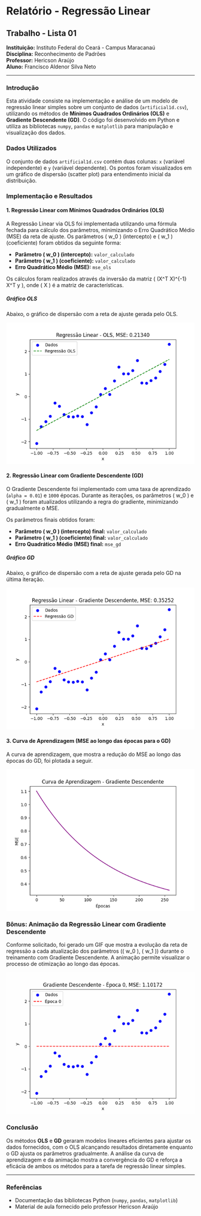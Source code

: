 # Relatório - Regressão Linear

## Trabalho - Lista 01
**Instituição:** Instituto Federal do Ceará - Campus Maracanaú  
**Disciplina:** Reconhecimento de Padrões  
**Professor:** Hericson Araújo  
**Aluno:** Francisco Aldenor Silva Neto  

---

### Introdução

Esta atividade consiste na implementação e análise de um modelo de regressão linear simples sobre um conjunto de dados (`artificial1d.csv`), utilizando os métodos de **Mínimos Quadrados Ordinários (OLS)** e **Gradiente Descendente (GD)**. O código foi desenvolvido em Python e utiliza as bibliotecas `numpy`, `pandas` e `matplotlib` para manipulação e visualização dos dados.

### Dados Utilizados

O conjunto de dados `artificial1d.csv` contém duas colunas: `x` (variável independente) e `y` (variável dependente). Os pontos foram visualizados em um gráfico de dispersão (scatter plot) para entendimento inicial da distribuição.

### Implementação e Resultados

#### 1. Regressão Linear com Mínimos Quadrados Ordinários (OLS)

A Regressão Linear via OLS foi implementada utilizando uma fórmula fechada para cálculo dos parâmetros, minimizando o Erro Quadrático Médio (MSE) da reta de ajuste. Os parâmetros \( w_0 \) (intercepto) e \( w_1 \) (coeficiente) foram obtidos da seguinte forma:

- **Parâmetro \( w_0 \) (intercepto):** `valor_calculado`
- **Parâmetro \( w_1 \) (coeficiente):** `valor_calculado`
- **Erro Quadrático Médio (MSE):** `mse_ols`

Os cálculos foram realizados através da inversão da matriz \( (X^T X)^{-1} X^T y \), onde \( X \) é a matriz de características.

##### Gráfico OLS

Abaixo, o gráfico de dispersão com a reta de ajuste gerada pelo OLS.

![Regressão Linear - OLS](regressao_ols.png)

#### 2. Regressão Linear com Gradiente Descendente (GD)

O Gradiente Descendente foi implementado com uma taxa de aprendizado (`alpha = 0.01`) e `1000` épocas. Durante as iterações, os parâmetros \( w_0 \) e \( w_1 \) foram atualizados utilizando a regra do gradiente, minimizando gradualmente o MSE.

Os parâmetros finais obtidos foram:

- **Parâmetro \( w_0 \) (intercepto) final:** `valor_calculado`
- **Parâmetro \( w_1 \) (coeficiente) final:** `valor_calculado`
- **Erro Quadrático Médio (MSE) final:** `mse_gd`

##### Gráfico GD

Abaixo, o gráfico de dispersão com a reta de ajuste gerada pelo GD na última iteração.

![Regressão Linear - Gradiente Descendente](regressao_gd.png)

#### 3. Curva de Aprendizagem (MSE ao longo das épocas para o GD)

A curva de aprendizagem, que mostra a redução do MSE ao longo das épocas do GD, foi plotada a seguir.

![Curva de Aprendizagem - Gradiente Descendente](curva_aprendizagem_gd.png)

### Bônus: Animação da Regressão Linear com Gradiente Descendente

Conforme solicitado, foi gerado um GIF que mostra a evolução da reta de regressão a cada atualização dos parâmetros (\( w_0 \), \( w_1 \)) durante o treinamento com Gradiente Descendente. A animação permite visualizar o processo de otimização ao longo das épocas.

![GIF da Regressão Linear - Gradiente Descendente](reta_de_regressao.gif)

### Conclusão

Os métodos **OLS** e **GD** geraram modelos lineares eficientes para ajustar os dados fornecidos, com o OLS alcançando resultados diretamente enquanto o GD ajusta os parâmetros gradualmente. A análise da curva de aprendizagem e da animação mostra a convergência do GD e reforça a eficácia de ambos os métodos para a tarefa de regressão linear simples.

---

### Referências

- Documentação das bibliotecas Python (`numpy`, `pandas`, `matplotlib`)
- Material de aula fornecido pelo professor Hericson Araújo
